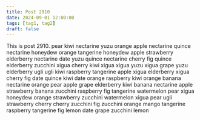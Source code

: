 ```yaml
---
title: Post 2910
date: 2024-09-01 12:00:00
tags: [tag1, tag2]
draft: false
---
```

This is post 2910.
pear
kiwi
nectarine
yuzu
orange
apple
nectarine
quince
nectarine
honeydew
orange
tangerine
honeydew
apple
strawberry
elderberry
nectarine
date
yuzu
quince
nectarine
cherry
fig
quince
elderberry
zucchini
xigua
cherry
kiwi
xigua
xigua
yuzu
xigua
grape
yuzu
elderberry
ugli
ugli
kiwi
raspberry
tangerine
apple
xigua
elderberry
xigua
cherry
fig
date
quince
kiwi
date
orange
raspberry
kiwi
orange
banana
nectarine
orange
pear
apple
grape
elderberry
kiwi
banana
nectarine
apple
strawberry
banana
zucchini
raspberry
fig
tangerine
watermelon
pear
xigua
honeydew
orange
strawberry
zucchini
watermelon
xigua
pear
ugli
strawberry
cherry
cherry
zucchini
fig
zucchini
orange
mango
tangerine
raspberry
tangerine
fig
lemon
date
grape
zucchini
lemon
